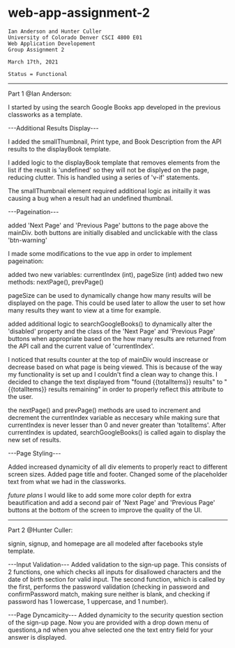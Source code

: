 # web-app-assignment-2

	Ian Anderson and Hunter Culler
	University of Colorado Denver CSCI 4800 E01
	Web Application Developement
	Group Assignment 2

	March 17th, 2021

	Status = Functional
	
------------------------------------------------------------------------------------------
Part 1 @Ian Anderson:

I started by using the search Google Books app developed in the previous classworks
as a template.

---Additional Results Display---

I added the smallThumbnail, Print type, and Book Description from the API results
to the displayBook template.

I added logic to the displayBook template that removes elements from the list if
the reuslt is 'undefined' so they will not be displyed on the page, reducing clutter.
This is handled using a series of 'v-if' statements.

The smallThumbnail element required additional logic as initailly it was causing a bug
when a result had an undefined thumbnail.

---Pageination---

added 'Next Page' and 'Previous Page' buttons to the page above the mainDiv.
both buttons are initially disabled and unclickable with the class 'btn-warning'

I made some modifications to the vue app in order to implement pageination:

added two new variables: currentIndex (int), pageSize (int)
added two new methods: nextPage(), prevPage()

pageSize can be used to dynamically change how many results will be displayed on the page.
This could be used later to allow the user to set how many results they want to view at a time
for example.

added additional logic to searchGoogleBooks() to dynamically alter the 'disabled'
property and the class of the 'Next Page' and 'Previous Page' buttons when appropriate
based on the how many results are returned from the API call and the current value of
'currentIndex'.

I noticed that results counter at the top of mainDiv would inscrease or decrease based
on what page is being viewed.  This is because of the way my functionality is set up and
I couldn't find a clean way to change this.  I decided to change the text displayed from
"found {{totalItems}} results" to "{{totalItems}} results remaining" in order to properly
reflect this attribute to the user.

the nextPage() and prevPage() methods are used to increment and decrement the currentIndex
variable as neccesary while making sure that currentIndex is never lesser than 0 and never
greater than 'totalItems'.  After currentIndex is updated, searchGoogleBooks() is called
again to display the new set of results.

---Page Styling---

Added increased dynamicity of all div elements to properly react to different screen sizes.
Added page title and footer.
Changed some of the placeholder text from what we had in the classworks.

*future plans* I would like to add some more color depth for extra beautification and add a 
second pair of 'Next Page' and 'Previous Page' buttons at the bottom of the screen to improve the
quality of the UI.

------------------------------------------------------------------------------------------
Part 2 @Hunter Culler:

signin, signup, and homepage are all modeled after facebooks style template.

---Input Validation---
Added validation to the sign-up page. This consists of 2 functions, one which checks all inputs
for disallowed characters and the date of birth section for valid input. The second function, which is called by the first, 
performs the password validation (checking in password and confirmPassword match, making sure neither is blank, and
checking if password has 1 lowercase, 1 uppercase, and 1 number).

---Page Dyncamicity---
Added dynamicity to the security question section of the sign-up page. Now you are provided with 
a drop down menu of questions,a nd when you ahve selected one the text entry field for your answer 
is displayed. 

